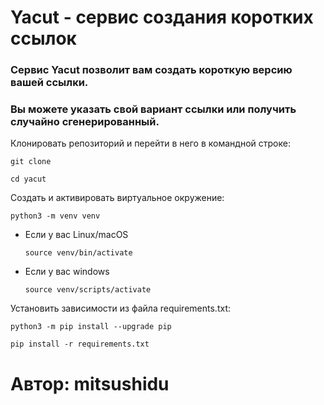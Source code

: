 # Yacut - сервис создания коротких ссылок
### Сервис Yacut позволит вам создать короткую версию вашей ссылки.
### Вы можете указать свой вариант ссылки или получить случайно сгенерированный.

Клонировать репозиторий и перейти в него в командной строке:

```
git clone 
```

```
cd yacut
```

Cоздать и активировать виртуальное окружение:

```
python3 -m venv venv
```

* Если у вас Linux/macOS

    ```
    source venv/bin/activate
    ```

* Если у вас windows

    ```
    source venv/scripts/activate
    ```

Установить зависимости из файла requirements.txt:

```
python3 -m pip install --upgrade pip
```

```
pip install -r requirements.txt
```

# Автор: mitsushidu
